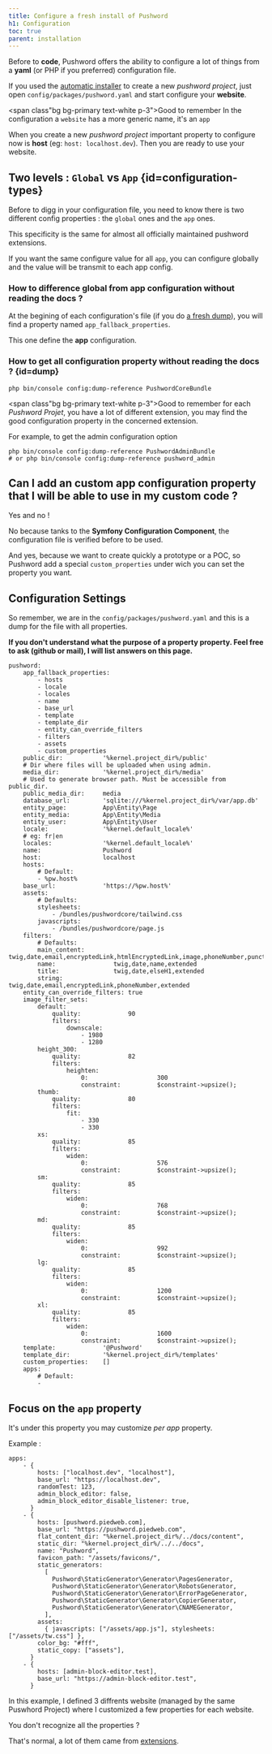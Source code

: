 ```yaml
---
title: Configure a fresh install of Pushword
h1: Configuration
toc: true
parent: installation
---
```


Before to **code**, Pushword offers the ability to configure a lot of things from a **yaml** (or PHP if you preferred) configuration file.

If you used the [automatic installer](/installation) to create a new _pushword project_, just open `config/packages/pushword.yaml` and start configure your **website**.

<span class"bg bg-primary text-white p-3">Good to remember</span> In the configuration a `website` has a more generic name, it's an `app`

When you create a new _pushword project_ important property to configure now is **host** (eg: `host: localhost.dev`). Then you are ready to use your website.

## Two levels : `Global` vs `App` {id=configuration-types}

Before to digg in your configuration file, you need to know there is two different config properties : the `global` ones and the `app` ones.

This specificity is the same for almost all officially maintained pushword extensions.

If you want the same configure value for all `app`, you can configure globally and the value will be transmit to each app config.

### How to difference global from app configuration without reading the docs ?

At the begining of each configuration's file (if you do [a fresh dump](#dump)), you will find a property named `app_fallback_properties`.

This one define the **app** configuration.

### How to get all configuration property without reading the docs ? {id=dump}

```shell
php bin/console config:dump-reference PushwordCoreBundle
```

<span class"bg bg-primary text-white p-3">Good to remember</span> for each _Pushword Projet_, you have a lot of different extension, you may find the good configuration property in the concerned extension.

For example, to get the admin configuration option

```shell
php bin/console config:dump-reference PushwordAdminBundle
# or php bin/console config:dump-reference pushword_admin
```

## Can I add an custom app configuration property that I will be able to use in my custom code ?

Yes and no !

No because tanks to the **Symfony Configuration Component**, the configuration file is verified before to be used.

And yes, because we want to create quickly a prototype or a POC, so Pushword add a special `custom_properties` under wich you can set the property you want.

## Configuration Settings

So remember, we are in the `config/packages/pushword.yaml` and this is a dump for the file with all properties.

**If you don't understand what the purpose of a property property. Feel free to ask (github or mail), I will list answers on this page.**

```
pushword:
    app_fallback_properties:
        - hosts
        - locale
        - locales
        - name
        - base_url
        - template
        - template_dir
        - entity_can_override_filters
        - filters
        - assets
        - custom_properties
    public_dir:           '%kernel.project_dir%/public'
    # Dir where files will be uploaded when using admin.
    media_dir:            '%kernel.project_dir%/media'
    # Used to generate browser path. Must be accessible from public_dir.
    public_media_dir:     media
    database_url:         'sqlite:///%kernel.project_dir%/var/app.db'
    entity_page:          App\Entity\Page
    entity_media:         App\Entity\Media
    entity_user:          App\Entity\User
    locale:               '%kernel.default_locale%'
    # eg: fr|en
    locales:              '%kernel.default_locale%'
    name:                 Pushword
    host:                 localhost
    hosts:
        # Default:
        - %pw.host%
    base_url:             'https://%pw.host%'
    assets:
        # Defaults:
        stylesheets:
            - /bundles/pushwordcore/tailwind.css
        javascripts:
            - /bundles/pushwordcore/page.js
    filters:
        # Defaults:
        main_content:        twig,date,email,encryptedLink,htmlEncryptedLink,image,phoneNumber,punctuation,markdown,mainContentSplitter,extended
        name:                twig,date,name,extended
        title:               twig,date,elseH1,extended
        string:              twig,date,email,encryptedLink,phoneNumber,extended
    entity_can_override_filters: true
    image_filter_sets:
        default:
            quality:             90
            filters:
                downscale:
                    - 1980
                    - 1280
        height_300:
            quality:             82
            filters:
                heighten:
                    0:                   300
                    constraint:          $constraint->upsize();
        thumb:
            quality:             80
            filters:
                fit:
                    - 330
                    - 330
        xs:
            quality:             85
            filters:
                widen:
                    0:                   576
                    constraint:          $constraint->upsize();
        sm:
            quality:             85
            filters:
                widen:
                    0:                   768
                    constraint:          $constraint->upsize();
        md:
            quality:             85
            filters:
                widen:
                    0:                   992
                    constraint:          $constraint->upsize();
        lg:
            quality:             85
            filters:
                widen:
                    0:                   1200
                    constraint:          $constraint->upsize();
        xl:
            quality:             85
            filters:
                widen:
                    0:                   1600
                    constraint:          $constraint->upsize();
    template:             '@Pushword'
    template_dir:         '%kernel.project_dir%/templates'
    custom_properties:    []
    apps:
        # Default:
        -
```

## Focus on the `app` property

It's under this property you may customize _per app_ property.

Example :

```
apps:
    - {
        hosts: ["localhost.dev", "localhost"],
        base_url: "https://localhost.dev",
        randomTest: 123,
        admin_block_editor: false,
        admin_block_editor_disable_listener: true,
      }
    - {
        hosts: [pushword.piedweb.com],
        base_url: "https://pushword.piedweb.com",
        flat_content_dir: "%kernel.project_dir%/../docs/content",
        static_dir: "%kernel.project_dir%/../../docs",
        name: "Pushword",
        favicon_path: "/assets/favicons/",
        static_generators:
          [
            Pushword\StaticGenerator\Generator\PagesGenerator,
            Pushword\StaticGenerator\Generator\RobotsGenerator,
            Pushword\StaticGenerator\Generator\ErrorPageGenerator,
            Pushword\StaticGenerator\Generator\CopierGenerator,
            Pushword\StaticGenerator\Generator\CNAMEGenerator,
          ],
        assets:
          { javascripts: ["/assets/app.js"], stylesheets: ["/assets/tw.css"] },
        color_bg: "#fff",
        static_copy: ["assets"],
      }
    - {
        hosts: [admin-block-editor.test],
        base_url: "https://admin-block-editor.test",
      }
```

In this example, I defined 3 diffrents website (managed by the same Puswhord Project) where I customized a few properties
for each website.

You don't recognize all the properties ?

That's normal, a lot of them came from [extensions](/extensions).
